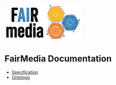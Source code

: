 <img src="fairmedia-logo.png" width="50%">

# FairMedia Documentation

- [Specification](fairmedia-spec.md)
- [Ontology](fairmedia-ontology.ttl)
